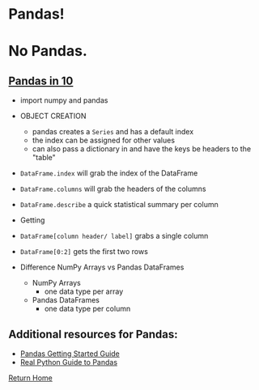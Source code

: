 # Pandas!
# No Pandas.

## [Pandas in 10](https://pandas.pydata.org/pandas-docs/stable/user_guide/10min.html)
- import numpy and pandas
- OBJECT CREATION
  - pandas creates a `Series` and has a default index
  - the index can be assigned for other values
  - can also pass a dictionary in and have the keys be headers to the "table"

- `DataFrame.index` will grab the index of the DataFrame
- `DataFrame.columns` will grab the headers of the columns
- `DataFrame.describe` a quick statistical summary per column
- Getting
- `DataFrame[column header/ label]` grabs a single column
- `DataFrame[0:2]` gets the first two rows

- Difference NumPy Arrays vs Pandas DataFrames
  - NumPy Arrays
    - one data type per array
  - Pandas DataFrames
    - one data type per column

## Additional resources for Pandas:
- [Pandas Getting Started Guide](https://pandas.pydata.org/pandas-docs/stable/getting_started/intro_tutorials/index.html)
- [Real Python Guide to Pandas](https://realpython.com/learning-paths/pandas-data-science/)

[Return Home](README.md)
